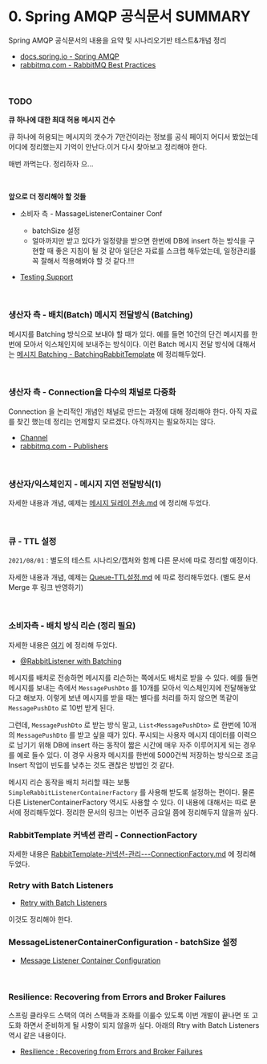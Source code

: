 # 0. Spring AMQP 공식문서 SUMMARY

Spring AMQP 공식문서의 내용을 요약 및 시나리오기반 테스트&개념 정리

- [docs.spring.io - Spring AMQP](https://docs.spring.io/spring-amqp/docs/current/reference/html/)
- [rabbitmq.com - RabbitMQ Best Practices](https://www.rabbitmq.com/best-practices.html)

<br>

###  TODO

**큐 하나에 대한 최대 허용 메시지 건수**<br>

큐 하나에 허용되는 메시지의 갯수가 7만건이라는 정보를 공식 페이지 어디서 봤었는데 어디에 정리했는지 기억이 안난다.이거 다시 찾아보고 정리해야 한다.<br>

매번 까먹는다. 정리하자 으... 

<br>

**앞으로 더 정리해야 할 것들**<br>

- 소비자 측 - MassageListenerContainer Conf
  - batchSize 설정
  - 얼마까지만 받고 있다가 일정량을 받으면 한번에 DB에 insert 하는 방식을 구현할 때 좋은 지침이 될 것 같아 일단은 자료를 스크랩 해두었는데, 일정관리를 꼭 잘해서 적용해봐야 할 것 같다.!!!

- [Testing Support](https://docs.spring.io/spring-amqp/docs/current/reference/html/#testing)

<br>

### 생산자 측 - 배치(Batch) 메시지 전달방식 (Batching)

메시지를 Batching 방식으로 보내야 할 때가 있다. 예를 들면 10건의 단건 메시지를 한번에 모아서 익스체인지에 보내주는 방식이다. 이런 Batch 메시지 전달 방식에 대해서는 [메시지 Batching - BatchingRabbitTemplate](https://github.com/gosgjung/study-rabbitmq/blob/develop/docs/%EB%A9%94%EC%8B%9C%EC%A7%80-Batching-%EB%B0%9C%EC%86%A1-BatchingRabbitTemplate.md) 에 정리해두었다.

<br>

### 생산자 측 - Connection을 다수의 채널로 다중화

Connection 을 논리적인 개념인 채널로 만드는 과정에 대해 정리해야 한다. 아직 자료를 찾긴 했는데 정리는 언제할지 모르겠다. 아직까지는 필요하지는 않다.<br>

- [Channel](https://rabbitmq.github.io/rabbitmq-java-client/api/current/com/rabbitmq/client/Channel.html#waitForConfirms(long))
- [rabbitmq.com - Publishers](https://www.rabbitmq.com/publishers.html)

<br>

### 생산자/익스체인지 - 메시지 지연 전달방식(1)

자세한 내용과 개념, 예제는 [메시지 딜레이 전송.md](https://github.com/gosgjung/study-rabbitmq/blob/develop/docs/%EB%A9%94%EC%8B%9C%EC%A7%80-%EB%94%9C%EB%A0%88%EC%9D%B4-%EC%A0%84%EC%86%A1.md) 에 정리해 두었다.<br>

<br>

### 큐 - TTL 설정

`2021/08/01` : 별도의 테스트 시나리오/캡처와 함께 다른 문서에 따로 정리할 예정이다.<br>

자세한 내용과 개념, 예제는 [Queue-TTL설정.md](http://asdfsadfasdf) 에 따로 정리해두었다. (별도 문서 Merge 후 링크 반영하기)<br>

<br>

### 소비자측 - 배치 방식 리슨 (정리 필요)

자세한 내용은 [여기](https://github.com/gosgjung/study-rabbitmq/blob/develop/docs/%EB%A9%94%EC%8B%9C%EC%A7%80-Batching-%EB%B0%9C%EC%86%A1-BatchingRabbitTemplate.md) 에 정리해 두었다.<br>

- [@RabbitListener with Batching](https://docs.spring.io/spring-amqp/docs/current/reference/html/#receiving-batch)

메시지를 배치로 전송하면 메시지를 리슨하는 쪽에서도 배치로 받을 수 있다. 예를 들면 메시지를 보내는 측에서 `MessagePushDto` 를 10개를 모아서 익스체인지에 전달해놓았다고 해보자. 이렇게 보낸 메시지를 받을 때는 별다를 처리를 하지 않으면 똑같이 `MessagePushDto` 로 10번 받게 된다.<br>

그런데,  `MessagePushDto` 로 받는 방식 말고, `List<MessagePushDto>` 로 한번에 10개의 `MessagePushDto` 를 받고 싶을 때가 있다. 푸시되는 사용자 메시지 데이터를 이력으로 남기기 위해 DB에 insert 하는 동작이 짧은 시간에 매우 자주 이루어지게 되는 경우를 예로 들수 있다. 이 경우 사용자 메시지를 한번에 5000건씩 저장하는 방식으로 조금 Insert 작업이 빈도를 낮추는 것도 괜찮은 방법인 것 같다.<br>

메시지 리슨 동작을 배치 처리할 때는 보통  `SimpleRabbitListenerContainerFactory`  를 사용해 받도록 설정하는 편이다. 물론 다른 ListenerContainerFactory 역시도 사용할 수 있다. 이 내용에 대해서는 따로 문서에 정리해두었다. 정리한 문서의 링크는 이번주 금요일 쯤에 정리해두지 않을까 싶다.<br>



### RabbitTemplate 커넥션 관리 - ConnectionFactory

자세한 내용은 [RabbitTemplate-커넥션-관리---ConnectionFactory.md](https://github.com/gosgjung/study-rabbitmq/blob/develop/docs/RabbitTemplate-%EC%BB%A4%EB%84%A5%EC%85%98-%EA%B4%80%EB%A6%AC---ConnectionFactory.md) 에 정리해두었다.<br>



### Retry with Batch Listeners

- [Retry with Batch Listeners](https://docs.spring.io/spring-amqp/docs/current/reference/html/#resilience-recovering-from-errors-and-broker-failures)

이것도 정리해야 한다.<br>



### MessageListenerContainerConfiguration - batchSize 설정

- [Message Listener Container Configuration](https://docs.spring.io/spring-amqp/docs/current/reference/html/#containerAttributes)

<br>

### Resilience: Recovering from Errors and Broker Failures

스프링 클라우드 스택의 여러 스택들과 조화를 이룰수 있도록 이번 개발이 끝나면 또 고도화 하면서 준비하게 될 사항이 되지 않을까 싶다. 아래의  Rtry with Batch Listeners 역시 같은 내용이다.

- [Resilience : Recovering from Errors and Broker Failures](https://docs.spring.io/spring-amqp/docs/current/reference/html/#resilience-recovering-from-errors-and-broker-failures)

<br>



